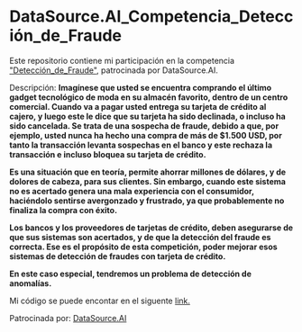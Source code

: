 # DataSource.AI_Competencia_Detección_de_Fraude

Este repositorio contiene mi participación en la competencia ["Detección_de_Fraude"](https://www.datasource.ai/es/home/data-science-competitions-for-startups/deteccion-de-fraudes-con-tarjetas-de-credito), patrocinada por DataSource.AI.

Descripción: **Imagínese que usted se encuentra comprando el último gadget tecnológico de moda en su almacén favorito, dentro de un centro comercial. Cuando va a pagar usted entrega su tarjeta de crédito al cajero, y luego este le dice que su tarjeta ha sido declinada, o incluso ha sido cancelada. Se trata de una sospecha de fraude, debido a que, por ejemplo, usted nunca ha hecho una compra de más de $1.500 USD, por tanto la transacción levanta sospechas en el banco y este rechaza la transacción e incluso bloquea su tarjeta de crédito.**

**Es una situación que en teoría, permite ahorrar millones de dólares, y de dolores de cabeza, para sus clientes. Sin embargo, cuando este sistema no es acertado genera una mala experiencia con el consumidor, haciéndolo sentirse avergonzado y frustrado, ya que probablemente no finaliza la compra con éxito.**

**Los bancos y los proveedores de tarjetas de crédito, deben asegurarse de que sus sistemas son acertados, y de que la detección del fraude es correcta. Ese es el propósito de esta competición, poder mejorar esos sistemas de detección de fraudes con tarjeta de crédito.**

**En este caso especial, tendremos un problema de detección de anomalías.** 

Mi código se puede encontar en el siguente [link.](https://github.com/DiegoCorona/DataSource.AI_Competencia_Deteccion_de_Fraude/blob/main/DataSource_AI_Detecci%C3%B3n_de_Fraude.ipynb)

Patrocinada por: [DataSource.AI](https://www.datasource.ai/es)

